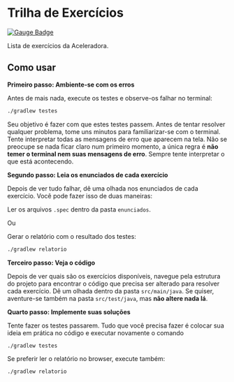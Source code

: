 # Trilha de Exercícios


[![Gauge Badge](https://gauge.org/Gauge_Badge.svg)](https://gauge.org)

Lista de exercícios da Aceleradora.

## Como usar

__Primeiro passo: Ambiente-se com os erros__

Antes de mais nada, execute os testes e observe-os falhar no terminal:

```bash
./gradlew testes
```

Seu objetivo é fazer com que estes testes passem. Antes de tentar resolver qualquer problema, tome uns minutos para familiarizar-se com o
terminal. Tente interpretar todas as mensagens de erro que aparecem na tela. Não se preocupe se nada ficar claro num primeiro momento, a
única regra é __não temer o terminal nem suas mensagens de erro__. Sempre tente interpretar o que está acontecendo.

__Segundo passo: Leia os enunciados de cada exercício__

Depois de ver tudo falhar, dê uma olhada nos enunciados de cada exercício. Você pode fazer isso de duas maneiras:

Ler os arquivos `.spec` dentro da pasta `enunciados`.

Ou

Gerar o relatório com o resultado dos testes:

```bash
./gradlew relatorio
```

__Terceiro passo: Veja o código__

Depois de ver quais são os exercícios disponíveis, navegue pela estrutura do projeto para encontrar o código que precisa ser alterado para
resolver cada exercício. Dê um olhada dentro da pasta `src/main/java`. Se quiser, aventure-se também na pasta `src/test/java`, mas __não
altere nada lá__.

__Quarto passo: Implemente suas soluções__

Tente fazer os testes passarem. Tudo que você precisa fazer é colocar sua ideia em prática no código e executar novamente o comando

```
./gradlew testes
```

Se preferir ler o relatório no browser, execute também:

```
./gradlew relatorio
```
